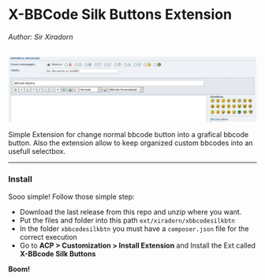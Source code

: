 # X-BBCode Silk Buttons Extension  
###### Author: Sir Xiradorn

![Screen][img]

Simple Extension for change normal bbcode button into a grafical bbcode button. Also the extension allow to keep organized custom bbcodes into an usefull selectbox.  

----

### Install
Sooo simple! Follow those simple step:
* Download the last release from this repo and unzip where you want.  
* Put the files and folder into this path `ext/xiradorn/xbbcodesilkbtn`  
* In the folder `xbbcodesilkbtn` you must have a `composer.json` file for the correct execution  
* Go to **ACP > Customization > Install Extension** and Install the Ext called **X-BBcode Silk Buttons**  

**Boom!**  

[img]: contrib/screen.jpg "Screen Image"